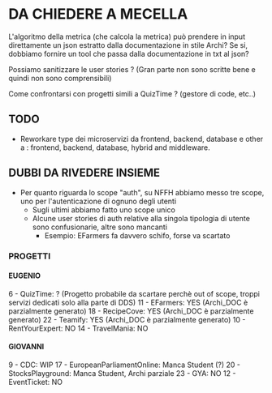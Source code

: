 # DA CHIEDERE A MECELLA
L'algoritmo della metrica (che calcola la metrica) può prendere in input direttamente un json estratto dalla documentazione in stile Archi? Se si, dobbiamo fornire un tool che passa dalla documentazione in txt al json?


Possiamo sanitizzare le user stories ? (Gran parte non sono scritte bene e quindi non sono comprensibili)

Come confrontarsi con progetti simili a QuizTime ? (gestore di code, etc..)

## TODO
- Reworkare type dei microservizi da frontend, backend, database e other a : frontend, backend, database, hybrid and middleware.

## DUBBI DA RIVEDERE INSIEME
- Per quanto riguarda lo scope "auth", su NFFH abbiamo messo tre scope, uno per l'autenticazione di ognuno degli utenti
  - Sugli ultimi abbiamo fatto uno scope unico
  - Alcune user stories di auth relative alla singola tipologia di utente sono confusionarie, altre sono mancanti
    - Esempio: EFarmers fa davvero schifo, forse va scartato 

### PROGETTI 

#### EUGENIO

6 - QuizTime: ? (Progetto probabile da scartare perchè out of scope, troppi servizi dedicati solo alla parte di DDS)
11 - EFarmers: YES (Archi_DOC è parzialmente generato)
18 - RecipeCove: YES (Archi_DOC è parzialmente generato)
22 - Teamify: YES (Archi_DOC è parzialmente generato)
10 - RentYourExpert: NO
14 - TravelMania: NO


#### GIOVANNI

9 - CDC: WIP
17 - EuropeanParliamentOnline: Manca Student (?)
20 - StocksPlayground: Manca Student, Archi parziale
23 - GYA: NO
12 - EventTicket: NO
